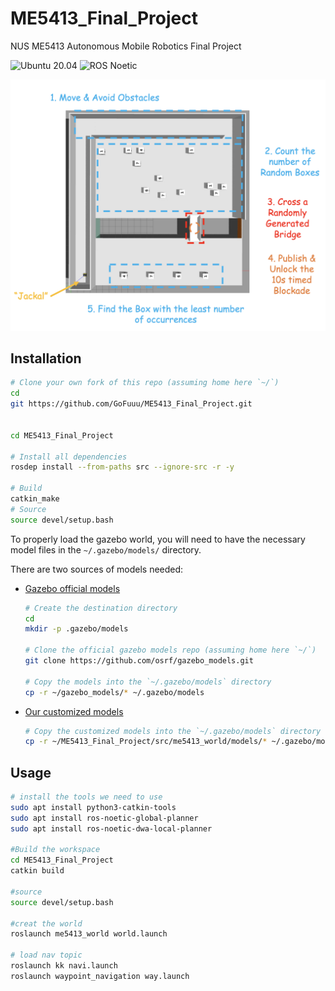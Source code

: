 # ME5413_Final_Project

NUS ME5413 Autonomous Mobile Robotics Final Project
> 
![Ubuntu 20.04](https://img.shields.io/badge/OS-Ubuntu_20.04-informational?style=flat&logo=ubuntu&logoColor=white&color=2bbc8a)
![ROS Noetic](https://img.shields.io/badge/Tools-ROS_Noetic-informational?style=flat&logo=ROS&logoColor=white&color=2bbc8a)

![cover_image](src/me5413_world/media/gz_world.png)


## Installation


```bash
# Clone your own fork of this repo (assuming home here `~/`)
cd
git https://github.com/GoFuuu/ME5413_Final_Project.git


cd ME5413_Final_Project

# Install all dependencies
rosdep install --from-paths src --ignore-src -r -y

# Build
catkin_make
# Source 
source devel/setup.bash
```

To properly load the gazebo world, you will need to have the necessary model files in the `~/.gazebo/models/` directory.

There are two sources of models needed:

* [Gazebo official models](https://github.com/osrf/gazebo_models)
  
  ```bash
  # Create the destination directory
  cd
  mkdir -p .gazebo/models

  # Clone the official gazebo models repo (assuming home here `~/`)
  git clone https://github.com/osrf/gazebo_models.git

  # Copy the models into the `~/.gazebo/models` directory
  cp -r ~/gazebo_models/* ~/.gazebo/models
  ```

* [Our customized models](https://github.com/NUS-Advanced-Robotics-Centre/ME5413_Final_Project/tree/main/src/me5413_world/models)

  ```bash
  # Copy the customized models into the `~/.gazebo/models` directory
  cp -r ~/ME5413_Final_Project/src/me5413_world/models/* ~/.gazebo/models
  ```

## Usage
```bash
# install the tools we need to use 
sudo apt install python3-catkin-tools
sudo apt install ros-noetic-global-planner
sudo apt install ros-noetic-dwa-local-planner

#Build the workspace
cd ME5413_Final_Project
catkin build 

#source 
source devel/setup.bash

#creat the world  
roslaunch me5413_world world.launch

# load nav topic 
roslaunch kk navi.launch
roslaunch waypoint_navigation way.launch


```